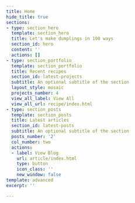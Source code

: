 ```yaml
---
title: Home
hide_title: true
sections:
- type: section_hero
  template: section_hero
  title: Let's make dumplings in 100 ways
  section_id: hero
  content: ''
  actions: []
- type: section_portfolio
  template: section_portfolio
  title: Recent recipes
  section_id: latest-projects
  subtitle: An optional subtitle of the section
  layout_style: mosaic
  projects_number: 4
  view_all_label: View All
  view_all_url: recipe/index.html
- type: section_posts
  template: section_posts
  title: Latest articles
  section_id: latest-posts
  subtitle: An optional subtitle of the section
  posts_number: '2'
  col_number: two
  actions:
  - label: View Blog
    url: article/index.html
    type: button
    icon_class: ''
    new_window: false
template: advanced
excerpt: ''

---
```

